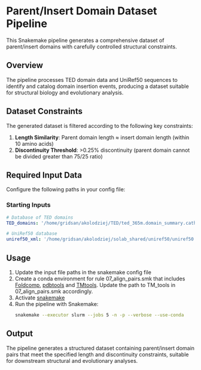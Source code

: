 # Parent/Insert Domain Dataset Pipeline

This Snakemake pipeline generates a comprehensive dataset of parent/insert domains with carefully controlled structural constraints.

## Overview

The pipeline processes TED domain data and UniRef50 sequences to identify and catalog domain insertion events, producing a dataset suitable for structural biology and evolutionary analysis.

## Dataset Constraints

The generated dataset is filtered according to the following key constraints:

1. **Length Similarity**: Parent domain length ≈ insert domain length (within 10 amino acids)
2. **Discontinuity Threshold**: >0.25% discontinuity (parent domain cannot be divided greater than 75/25 ratio)

## Required Input Data

Configure the following paths in your config file:

### Starting Inputs

```yaml
# Database of TED domains
TED_domains: '/home/gridsan/akolodziej/TED/ted_365m.domain_summary.cath.globularity.taxid.tsv'

# UniRef50 database
uniref50_xml: '/home/gridsan/akolodziej/solab_shared/uniref50/uniref50.xml.gz'
```

## Usage

1. Update the input file paths in the snakemake config file
3. Create a conda environment for rule 07_align_pairs.smk that includes [Foldcomp](https://github.com/steineggerlab/foldcomp), [pdbtools](https://github.com/haddocking/pdb-tools) and [TMtools](https://github.com/aidenkoloj/TM_tools). Update the path to TM_tools in 07_align_pairs.smk accordingly. 
4. Activate [snakemake](https://snakemake.github.io/)
5. Run the pipeline with Snakemake:
   ```bash
   snakemake --executor slurm --jobs 5 -n -p --verbose --use-conda
   ```

## Output

The pipeline generates a structured dataset containing parent/insert domain pairs that meet the specified length and discontinuity constraints, suitable for downstream structural and evolutionary analyses.

